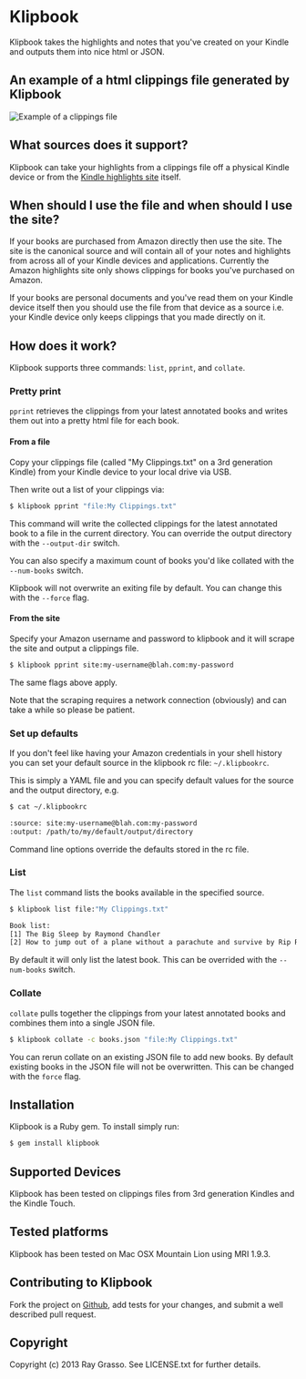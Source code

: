 # Klipbook

Klipbook takes the highlights and notes that you've created on your Kindle and
outputs them into nice html or JSON.

## An example of a html clippings file generated by Klipbook

<img src="https://github.com/grassdog/klipbook/raw/master/example.png" alt="Example
of a clippings file" />

## What sources does it support?

Klipbook can take your highlights from a clippings file off a physical Kindle device
or from the [Kindle highlights site](https://kindle.amazon.com/your_highlights)
itself.

## When should I use the file and when should I use the site?

If your books are purchased from Amazon directly then use the site. The site is the
canonical source and will contain all of your notes and highlights from across all of
your Kindle devices and applications. Currently the Amazon highlights site only shows
clippings for books you've purchased on Amazon.

If your books are personal documents and you've read them on your Kindle device
itself then you should use the file from that device as a source i.e. your Kindle
device only keeps clippings that you made directly on it.

## How does it work?

Klipbook supports three commands: `list`, `pprint`, and `collate`.

### Pretty print

`pprint` retrieves the clippings from your latest annotated books and writes them
out into a pretty html file for each book.

#### From a file

Copy your clippings file (called "My Clippings.txt" on a 3rd generation Kindle) from
your Kindle device to your local drive via USB.

Then write out a list of your clippings via:

```sh
$ klipbook pprint "file:My Clippings.txt"
```

This command will write the collected clippings for the latest annotated book to a
file in the current directory. You can override the output directory with the
`--output-dir` switch.

You can also specify a maximum count of books you'd like collated with the
`--num-books` switch.

Klipbook will not overwrite an exiting file by default. You can change this with the
`--force` flag.

#### From the site

Specify your Amazon username and password to klipbook and it will scrape the site and
output a clippings file.

```sh
$ klipbook pprint site:my-username@blah.com:my-password
```

The same flags above apply.

Note that the scraping requires a network connection (obviously) and can take a while
so please be patient.

### Set up defaults

If you don't feel like having your Amazon credentials in your shell history you can
set your default source in the klipbook rc file: `~/.klipbookrc`.

This is simply a YAML file and you can specify default values for the source and the
output directory, e.g.

```sh
$ cat ~/.klipbookrc

:source: site:my-username@blah.com:my-password
:output: /path/to/my/default/output/directory
```

Command line options override the defaults stored in the rc file.

### List

The `list` command lists the books available in the specified source.

```sh
$ klipbook list file:"My Clippings.txt"

Book list:
[1] The Big Sleep by Raymond Chandler
[2] How to jump out of a plane without a parachute and survive by Rip Rockjaw
```

By default it will only list the latest book. This can be overrided with the
`--num-books` switch.

### Collate

`collate` pulls together the clippings from your latest annotated books and combines
them into a single JSON file.

```sh
$ klipbook collate -c books.json "file:My Clippings.txt"
```

You can rerun collate on an existing JSON file to add new books. By default existing
books in the JSON file will not be overwritten. This can be changed with the `force`
flag.

## Installation

Klipbook is a Ruby gem. To install simply run:

```sh
$ gem install klipbook
```

## Supported Devices

Klipbook has been tested on clippings files from 3rd generation Kindles and the
Kindle Touch.

## Tested platforms

Klipbook has been tested on Mac OSX Mountain Lion using MRI 1.9.3. 

## Contributing to Klipbook

Fork the project on [Github](https://github.com/grassdog/klipbook), add tests for
your changes, and submit a well described pull request. 

## Copyright

Copyright (c) 2013 Ray Grasso. See LICENSE.txt for further details.


